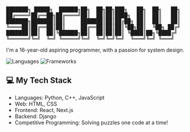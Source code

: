 <pre>███████╗ █████╗  ██████╗██╗  ██╗██╗███╗   ██╗  ██╗   ██╗
██╔════╝██╔══██╗██╔════╝██║  ██║██║████╗  ██║  ██║   ██║
███████╗███████║██║     ███████║██║██╔██╗ ██║  ██║   ██║
╚════██║██╔══██║██║     ██╔══██║██║██║╚██╗██║  ╚██╗ ██╔╝
███████║██║  ██║╚██████╗██║  ██║██║██║ ╚████║██╗╚████╔╝ 
╚══════╝╚═╝  ╚═╝ ╚═════╝╚═╝  ╚═╝╚═╝╚═╝  ╚═══╝╚═╝ ╚═══╝</pre>

<!-- Introduction -->
I'm a 16-year-old aspiring programmer, with a passion for system design.
<!-- Badges/Stats -->
![Languages](https://img.shields.io/badge/languages-Python%20%7C%20C%2B%2B%20%7C%20JavaScript%20%7C%20HTML%20%7C%20CSS-brightgreen)
![Frameworks](https://img.shields.io/badge/frameworks-React%20%7C%20Django%20%7C%20Next.js-orange)

<!-- Tech Stack -->
## 💻 My Tech Stack
- Languages: Python, C++, JavaScript
- Web: HTML, CSS
- Frontend: React, Next.js
- Backend: Django
- Competitive Programming: Solving puzzles one code at a time!
